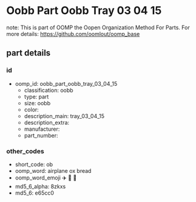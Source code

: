 # Oobb Part Oobb Tray 03 04 15  

note: This is part of OOMP the Oopen Organization Method For Parts. For more details: https://github.com/oomlout/oomp_base

##  part details





### id
* oomp_id: oobb_part_oobb_tray_03_04_15
  * classification: oobb
  * type: part
  * size: oobb
  * color: 
  * description_main: tray_03_04_15
  * description_extra: 
  * manufacturer: 
  * part_number: 

### other_codes
* short_code: ob
* oomp_word: airplane ox bread
* oomp_word_emoji :airplane: :ox: :bread:
* md5_6_alpha: 8zkxs
* md5_6: e65cc0